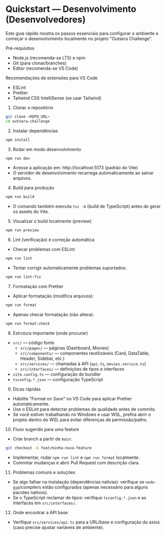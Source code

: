 # Quickstart — Desenvolvimento (Desenvolvedores)

Este guia rápido mostra os passos essenciais para configurar o ambiente e começar o desenvolvimento localmente no projeto "Outsera Challenge".

Pré-requisitos
- Node.js (recomenda-se LTS) e npm
- Git (para clonar/branches)
- Editor (recomenda-se VS Code)

Recomendações de extensões para VS Code
- ESLint
- Prettier
- Tailwind CSS IntelliSense (se usar Tailwind)

1) Clonar o repositório

```bash
git clone <REPO_URL>
cd outsera-challenge
```

2) Instalar dependências

```bash
npm install
```

3) Rodar em modo desenvolvimento

```bash
npm run dev
```

- Acesse a aplicação em: http://localhost:5173 (padrão do Vite)
- O servidor de desenvolvimento recarrega automaticamente ao salvar arquivos.

4) Build para produção

```bash
npm run build
```

- O comando também executa `tsc -b` (build de TypeScript) antes de gerar os assets do Vite.

5) Visualizar o build localmente (preview)

```bash
npm run preview
```

6) Lint (verificação) e correção automática

- Checar problemas com ESLint:

```bash
npm run lint
```

- Tentar corrigir automaticamente problemas suportados:

```bash
npm run lint:fix
```

7) Formatação com Prettier

- Aplicar formatação (modifica arquivos):

```bash
npm run format
```

- Apenas checar formatação (não altera):

```bash
npm run format:check
```

8) Estrutura importante (onde procurar)
- `src/` — código fonte
  - `src/pages/` — páginas (Dashboard, Movies)
  - `src/components/` — componentes reutilizáveis (Card, DataTable, Header, Sidebar, etc.)
  - `src/services/` — chamadas à API (`api.ts`, `movies.service.ts`)
  - `src/interfaces/` — definições de tipos e interfaces
- `vite.config.ts` — configuração do bundler
- `tsconfig.*.json` — configuração TypeScript

9) Dicas rápidas
- Habilite "Format on Save" no VS Code para aplicar Prettier automaticamente.
- Use o ESLint para detectar problemas de qualidade antes de commits.
- Se você estiver trabalhando no Windows e usar WSL, prefira abrir o projeto dentro do WSL para evitar diferenças de permissão/paths.

10) Fluxo sugerido para uma feature
- Criar branch a partir de `main`:

```bash
git checkout -b feat/minha-nova-feature
```

- Implementar, rodar `npm run lint` e `npm run format` localmente.
- Commitar mudanças e abrir Pull Request com descrição clara.

11) Problemas comuns e soluções
- Se algo falhar na instalação (dependências nativas): verifique se `node-gyp`/compilers estão configurados (apenas necessário para alguns pacotes nativos).
- Se o TypeScript reclamar de tipos: verifique `tsconfig.*.json` e as interfaces em `src/interfaces/`.

12) Onde encontrar a API base
- Verifique `src/services/api.ts` para a URL/base e configuração do axios (caso precise ajustar variáveis de ambiente).

